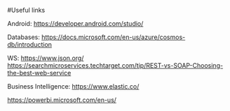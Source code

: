 #Useful links

Android:
https://developer.android.com/studio/

Databases:
https://docs.microsoft.com/en-us/azure/cosmos-db/introduction

WS:
https://www.json.org/
https://searchmicroservices.techtarget.com/tip/REST-vs-SOAP-Choosing-the-best-web-service

Business Intelligence:
https://www.elastic.co/

https://powerbi.microsoft.com/en-us/
